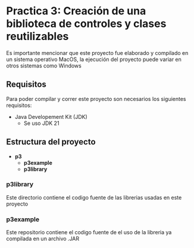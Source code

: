 # Practica 3: Creación de una biblioteca de controles y clases reutilizables
Es importante mencionar que este proyecto fue elaborado y compilado en un sistema operativo MacOS, la ejecución del proyecto puede variar en otros sistemas como Windows

## Requisitos
Para poder compilar y correr este proyecto son necesarios los siguientes requisitos:
* Java Developement Kit (JDK)
    - Se uso JDK 21

## Estructura del proyecto
- **p3**
    - **p3example**
    - **p3library**

### p3library
Este directorio contiene el codigo fuente de las librerias usadas en este proyecto

### p3example
Este repositorio contiene el codigo fuente de el uso de la libreria ya compilada en un archivo .JAR

